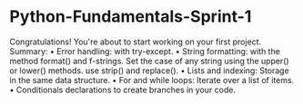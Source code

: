 # Python-Fundamentals-Sprint-1
Congratulations! You're about to start working on your first project. 
Summary:
•	Error handling: with try-except.
•	String formatting: with the method format() and f-strings. Set the case of any string using the upper() or lower() methods. use strip() and replace().
•	Lists and indexing: Storage in the same data structure.
•	For and while loops: Iterate over a list of items.
•	Conditionals declarations to create branches in your code.
